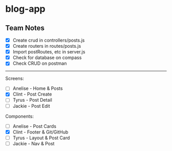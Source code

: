 # blog-app

## Team Notes

- [x] Create crud in controllers/posts.js
- [x] Create routers in routes/posts.js
- [x] Import postRoutes, etc in server.js
- [x] Check for database on compass
- [x] Check CRUD on postman

---

Screens:
- [ ] Anelise - Home & Posts
- [x] Clint - Post Create
- [ ] Tyrus - Post Detail
- [ ] Jackie - Post Edit

Components:
- [ ] Anelise - Post Cards
- [x] Clint - Footer & Git/GitHub
- [ ] Tyrus - Layout & Post Card
- [ ] Jackie - Nav & Post
